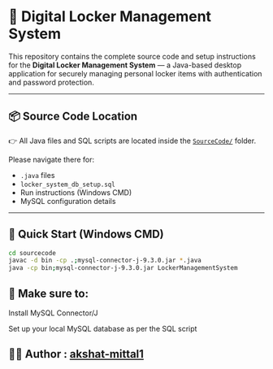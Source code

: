 # 📁 Digital Locker Management System

This repository contains the complete source code and setup instructions for the **Digital Locker Management System** — a Java-based desktop application for securely managing personal locker items with authentication and password protection.

---

## 📦 Source Code Location

👉 All Java files and SQL scripts are located inside the [`SourceCode/`](./SourceCode) folder.

Please navigate there for:

- `.java` files
- `locker_system_db_setup.sql`
- Run instructions (Windows CMD)
- MySQL configuration details

---

## 🚀 Quick Start (Windows CMD)

```bash
cd sourcecode
javac -d bin -cp .;mysql-connector-j-9.3.0.jar *.java
java -cp bin;mysql-connector-j-9.3.0.jar LockerManagementSystem
```

## 📌 Make sure to:

Install MySQL Connector/J

Set up your local MySQL database as per the SQL script

## 👨‍💻 Author : [akshat-mittal1](https://github.com/akshat-mittal1)
